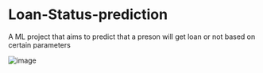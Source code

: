 # Loan-Status-prediction

A ML project that aims to predict that a preson will get loan or not based on certain parameters

![image](https://i.pinimg.com/originals/41/b0/08/41b008395e8e7f888666688915750d1f.gif)
